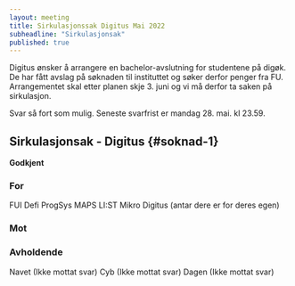 ```yaml
---
layout: meeting
title: Sirkulasjonssak Digitus Mai 2022
subheadline: "Sirkulasjonsak"
published: true
---
```


Digitus ønsker å arrangere en bachelor-avslutning for studentene på digøk. De har fått avslag på søknaden til instituttet og søker derfor penger fra FU. Arrangementet skal etter planen skje 3. juni og vi må derfor ta saken på sirkulasjon.

Svar så fort som mulig. Seneste svarfrist er mandag 28. mai. kl 23.59.

## Sirkulasjonsak - Digitus {#soknad-1}

**Godkjent**

### For

FUI
Defi
ProgSys
MAPS
LI:ST
Mikro
Digitus (antar dere er for deres egen)

### Mot

### Avholdende

Navet (Ikke mottat svar)
Cyb (Ikke mottat svar)
Dagen (Ikke mottat svar)
